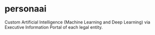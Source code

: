 # personaai
Custom Artificial Intelligence (Machine Learning and Deep Learning) via Executive Information Portal of each legal entity.
